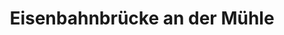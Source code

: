 ---
title: Eisenbahnbrücke an der Mühle
image: eisenbahnbrueckemuehle.webp
layout: poi
gmaps: 
coords: [50.9624464, 7.50665783]
info: |
    Die Repschenrother Mühle gilt als eines der Gründungselemente von Bielstein.

    Das ehemalige Dörfchen Repschenroth, heute Mittelpunkt von Bielstein und Gemeindezentrum, war vor hundert Jahren noch ein stilles Gehöft am rauschenden Wiehlflüßchen. Nach Berichten von Zeitgenossen bestand der Ort damals aus teilweise zerstreut liegenden  Fachwerkhäusern und ein paar Scheunen.

    Die im Winkel des Bechtalbaches und der Wiehl liegende Mühle ist bereits in der Mercator-Karte des Jahres 1575 benannt und wird im Verzeichnis der „freien Höfe und Mühlen" der Herrschaft Homburg 1729 als „Repschenrader Mühl" bezeichnet. Früher mit Mühlrad.
arDesc: |
    Halte die Kamera auf das Gebäude der Mühle. Es erscheint das fehlende Mühlrad der Mühle - und zeigt dir, wie es früher einmal ausgesehen haben könnte.
ar:
    type: image-tracking
    content: model
    location: wiehl
    video: [
        {
            type: "filename",
            filename: "wahllokal.mp4"
        }
    ] 
    nft: [
        {
            type: model,
            id: "muehlrad",
            name: "Muehlrad",
            model: "Muenzschlaeger_T"
        },
        {
            type: model,
            id: "bergischerLoewe",
            name: "BergischerLoewe",
            model: "BergischerLoewe"
        }
    ]
---